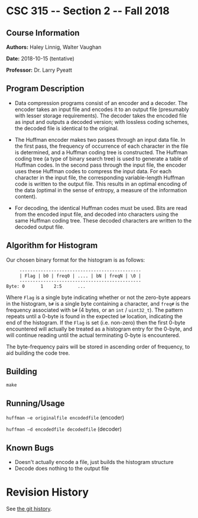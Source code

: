 CSC 315 -- Section 2 -- Fall 2018
=================================

## Course Information
**Authors:**
	Haley Linnig, Walter Vaughan    

**Date:**
	2018-10-15 (tentative)

**Professor:**
	Dr. Larry Pyeatt

## Program Description
- Data compression programs consist of an encoder and a decoder. The encoder takes
an input file and encodes it to an output file (presumably with lesser storage
requirements). The decoder takes the encoded file as input and outputs a decoded
version; with lossless coding schemes, the decoded file is identical to the
original.

- The Huffman encoder makes two passes through an input data file. In the first
pass, the frequency of occurrence of each character in the file is determined,
and a Huffman coding tree is constructed. The Huffman coding tree (a type of
binary search tree) is used to generate a table of Huffman codes. In the second
pass through the input file, the encoder uses these Huffman codes to compress
the input data. For each character in the input file, the corresponding
variable-length Huffman code is written to the output file. This results in an
optimal encoding of the data (optimal in the sense of entropy, a measure of the
information content).

- For decoding, the identical Huffman codes must be used. Bits are read from the
encoded input file, and decoded into characters using the same Huffman coding
tree. These decoded characters are written to the decoded output file.


## Algorithm for Histogram

Our chosen binary format for the histogram is as follows:

```
     ----------------------------------------------
     | Flag | b0 | freq0 | .... | bN | freqN | \0 |
     ----------------------------------------------
Byte: 0      1    2:5      ...   
```

Where `Flag` is a single byte indicating whether or not the zero-byte appears in
the histogram, `b#` is a single byte containing a character, and `freq#` is the
frequency associated with `b#` (4 bytes, or an `int` / `uint32_t`). The pattern
repeats until a 0-byte is found in the expected `b#` location, indicating the
end of the histogram. If the `Flag` is set (i.e. non-zero) then the first
0-byte encountered will actually be treated as a histogram entry for the
0-byte, and will continue reading until the actual terminating 0-byte is
encountered.

The byte-frequency pairs will be stored in ascending order of frequency, to aid
building the code tree.

## Building
`make`

## Running/Usage
`huffman –e originalfile encodedfile`    (encoder)

`huffman –d encodedfile decodedfile`     (decoder)



## Known Bugs
 - Doesn't actually encode a file, just builds the histogram structure
 - Decode does nothing to the output file

Revision History
================
See [the git
history](https://gitlab.mcs.sdsmt.edu/7385302/csc315_fall2018_project1/commits/master).
